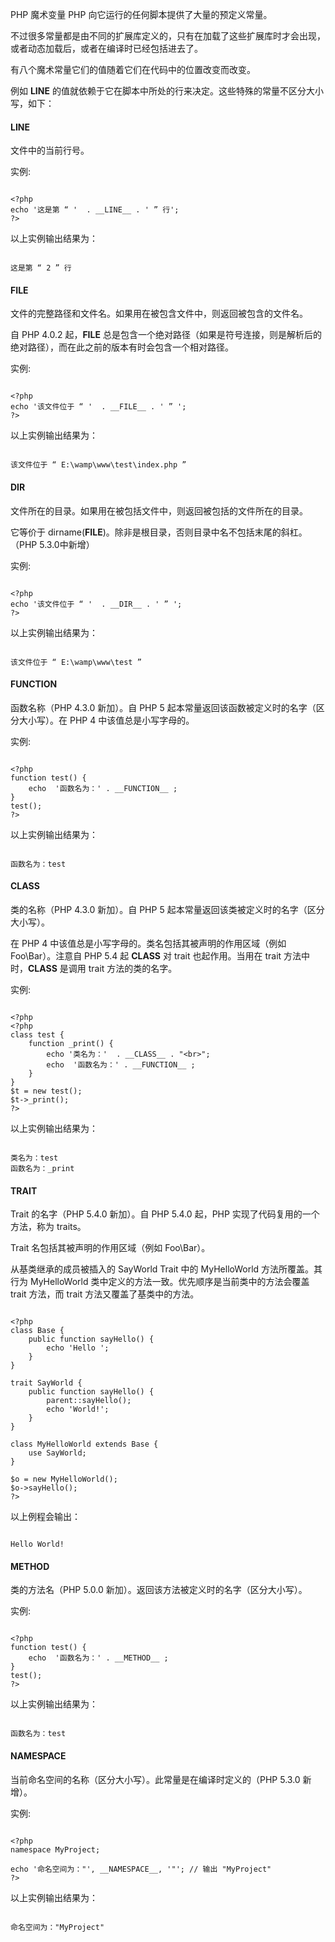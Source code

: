  PHP 魔术变量
 PHP 向它运行的任何脚本提供了大量的预定义常量。

 不过很多常量都是由不同的扩展库定义的，只有在加载了这些扩展库时才会出现，或者动态加载后，或者在编译时已经包括进去了。

  有八个魔术常量它们的值随着它们在代码中的位置改变而改变。


例如 __LINE__ 的值就依赖于它在脚本中所处的行来决定。这些特殊的常量不区分大小写，如下：

 

#### __LINE__

 文件中的当前行号。

 实例:

 
```

<?php
echo '这是第 “ '  . __LINE__ . ' ” 行';
?>

```
 以上实例输出结果为：

 
```

这是第 “ 2 ” 行

```



#### __FILE__

 文件的完整路径和文件名。如果用在被包含文件中，则返回被包含的文件名。

 自 PHP 4.0.2 起，__FILE__ 总是包含一个绝对路径（如果是符号连接，则是解析后的绝对路径），而在此之前的版本有时会包含一个相对路径。

 实例:

 
```

<?php
echo '该文件位于 “ '  . __FILE__ . ' ” ';
?>

```
 以上实例输出结果为：

 
```

该文件位于 “ E:\wamp\www\test\index.php ”

```
 

#### __DIR__


文件所在的目录。如果用在被包括文件中，则返回被包括的文件所在的目录。

 它等价于 dirname(__FILE__)。除非是根目录，否则目录中名不包括末尾的斜杠。（PHP 5.3.0中新增） 

 实例:

 
```

<?php
echo '该文件位于 “ '  . __DIR__ . ' ” ';
?>

```
 以上实例输出结果为：

 
```

该文件位于 “ E:\wamp\www\test ”

```
 

#### __FUNCTION__

 函数名称（PHP 4.3.0 新加）。自 PHP 5 起本常量返回该函数被定义时的名字（区分大小写）。在 PHP 4 中该值总是小写字母的。

 实例:

 
```

<?php
function test() {
	echo  '函数名为：' . __FUNCTION__ ;
}
test();
?>

```
 以上实例输出结果为：

 
```

函数名为：test

```
 

#### __CLASS__

 类的名称（PHP 4.3.0 新加）。自 PHP 5 起本常量返回该类被定义时的名字（区分大小写）。

 在 PHP 4 中该值总是小写字母的。类名包括其被声明的作用区域（例如 Foo\Bar）。注意自 PHP 5.4 起 __CLASS__ 对 trait 也起作用。当用在 trait 方法中时，__CLASS__ 是调用 trait 方法的类的名字。

 实例:

 
```

<?php
<?php
class test {
	function _print() {
		echo '类名为：'  . __CLASS__ . "<br>";
		echo  '函数名为：' . __FUNCTION__ ;
	}
}
$t = new test();
$t->_print();
?>

```
 以上实例输出结果为：

 
```

类名为：test
函数名为：_print

```
 

#### __TRAIT__

  Trait 的名字（PHP 5.4.0 新加）。自 PHP 5.4.0 起，PHP 实现了代码复用的一个方法，称为 traits。

 Trait 名包括其被声明的作用区域（例如 Foo\Bar）。

 从基类继承的成员被插入的 SayWorld Trait 中的 MyHelloWorld 方法所覆盖。其行为 MyHelloWorld 类中定义的方法一致。优先顺序是当前类中的方法会覆盖 trait 方法，而 trait 方法又覆盖了基类中的方法。

 
```

<?php
class Base {
    public function sayHello() {
        echo 'Hello ';
    }
}

trait SayWorld {
    public function sayHello() {
        parent::sayHello();
        echo 'World!';
    }
}

class MyHelloWorld extends Base {
    use SayWorld;
}

$o = new MyHelloWorld();
$o->sayHello();
?>

```

 以上例程会输出：

 
```

Hello World!

```



#### __METHOD__

 类的方法名（PHP 5.0.0 新加）。返回该方法被定义时的名字（区分大小写）。

 实例:

 
```

<?php
function test() {
	echo  '函数名为：' . __METHOD__ ;
}
test();
?>

```
 以上实例输出结果为：

 
```

函数名为：test

```
 

#### __NAMESPACE__

 当前命名空间的名称（区分大小写）。此常量是在编译时定义的（PHP 5.3.0 新增）。

 实例:

 
```

<?php
namespace MyProject;

echo '命名空间为："', __NAMESPACE__, '"'; // 输出 "MyProject"
?>

```
 以上实例输出结果为：

 
```

命名空间为："MyProject"

```
 

